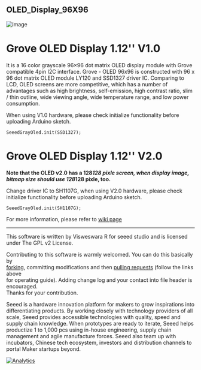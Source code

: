 ## OLED_Display_96X96
![image](https://statics3.seeedstudio.com/images/product/oled1281281.jpg)

Grove OLED Display 1.12'' V1.0
===
It is a 16 color grayscale 96×96 dot matrix OLED display module with Grove compatible 4pin I2C interface. Grove - OLED 96x96 is constructed with 96 x 96 dot matrix OLED module LY120 and SSD1327 driver IC. Comparing to LCD, OLED screens are more competitive, which has a number of advantages such as high brightness, self-emission, high contrast ratio, slim / thin outline, wide viewing angle, wide temperature range, and low power consumption.

When using V1.0 hardware, please check initialize functionality before uploading Arduino sketch.
```
SeeedGrayOled.init(SSD1327);
```

Grove OLED Display 1.12'' V2.0
===
**Note that the OLED v2.0 has a 128*128 pixle screen, when display image, bitmap size should use 128*128 pixle, too.**

Change driver IC to SH1107G, when using V2.0 hardware, please check initialize functionality before uploading Arduino sketch.

```
SeeedGrayOled.init(SH1107G);
```

For more information, please refer to [wiki page][1]

----
This software is written by Visweswara R for seeed studio and is licensed under The GPL v2 License.<br>

Contributing to this software is warmly welcomed. You can do this basically by<br>
[forking](https://help.github.com/articles/fork-a-repo), committing modifications and then [pulling requests](https://help.github.com/articles/using-pull-requests) (follow the links above<br>
for operating guide). Adding change log and your contact into file header is encouraged.<br>
Thanks for your contribution.

Seeed is a hardware innovation platform for makers to grow inspirations into differentiating products. By working closely with technology providers of all scale, Seeed provides accessible technologies with quality, speed and supply chain knowledge. When prototypes are ready to iterate, Seeed helps productize 1 to 1,000 pcs using in-house engineering, supply chain management and agile manufacture forces. Seeed also team up with incubators, Chinese tech ecosystem, investors and distribution channels to portal Maker startups beyond.


[1]:http://wiki.seeedstudio.com/Grove-OLED_Display_1.12inch/



[![Analytics](https://ga-beacon.appspot.com/UA-46589105-3/OLED_Display_96X96)](https://github.com/igrigorik/ga-beacon)
